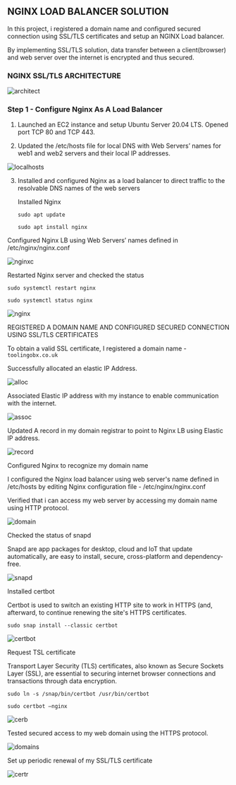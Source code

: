    

## NGINX LOAD BALANCER SOLUTION

In this project, i registered a domain name and configured secured connection using SSL/TLS certificates and setup an NGINX Load balancer.

By implementing SSL/TLS solution, data transfer between a client(browser) and  web server over the internet is encrypted and thus secured.

### NGINX SSL/TLS ARCHITECTURE

![architect](images/architect.png)



        
 ### Step 1 - Configure Nginx As A Load Balancer
    

1.	Launched an EC2 instance and setup Ubuntu Server 20.04 LTS. Opened port TCP 80 and TCP 443.

2.	Updated the /etc/hosts file for local DNS with Web Servers’ names for web1 and web2 servers and their local IP addresses.


![localhosts](images/localhosts.JPG)



3. Installed and configured Nginx as a load balancer to direct traffic to the resolvable DNS names of the web servers

    Installed Nginx

    `sudo apt update`

    `sudo apt install nginx`


Configured Nginx LB using Web Servers’ names defined in /etc/nginx/nginx.conf


![nginxc](images/nginxc.JPG)


Restarted Nginx server and checked the status

`sudo systemctl restart nginx`

`sudo systemctl status nginx`


![nginx](images/nginx.JPG)


REGISTERED A DOMAIN NAME AND CONFIGURED SECURED CONNECTION USING SSL/TLS 
CERTIFICATES

To obtain a valid SSL certificate, I registered a domain name -  `toolingobx.co.uk`


Successfully allocated an elastic IP Address.


![alloc](images/alloc.JPG)


Associated Elastic IP address with my instance to enable communication with the internet.


![assoc](images/assoc.JPG)


Updated A record in my domain registrar to point to Nginx LB using Elastic IP address.


![record](images/record.JPG)


Configured Nginx to recognize my domain name

  I configured the Nginx load balancer using web server's name defined in /etc/hosts by editing Nginx configuration file -  /etc/nginx/nginx.conf


Verified that i can access my web server by accessing my domain name using HTTP protocol.


![domain](images/domain.JPG)






Checked the status of snapd

Snapd are app packages for desktop, cloud and IoT that update automatically, are easy to install, secure, cross-platform and dependency-free. 

![snapd](images/snapd.JPG)


Installed certbot

Certbot is used to switch an existing HTTP site to work in HTTPS (and, afterward, to continue renewing the site's HTTPS certificates.


`sudo snap install --classic certbot`


![certbot](images/certbot.JPG)


Request TSL certificate

Transport Layer Security (TLS) certificates, also known as Secure Sockets Layer (SSL), are essential to securing internet browser connections and transactions through data encryption.


`sudo ln -s /snap/bin/certbot /usr/bin/certbot`

`sudo certbot –nginx`


![cerb](images/cerb.JPG)


Tested secured access to my web domain using the HTTPS protocol.


![domains](images/domains.JPG)


Set up periodic renewal of my SSL/TLS certificate


![certr](images/certr.JPG)


